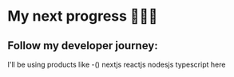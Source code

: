 # My next progress 🙏🙏🙏
## Follow my developer journey: 

I'll be using products like 
-() nextjs
reactjs nodesjs typescript here
